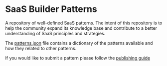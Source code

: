 # SaaS Builder Patterns
A repository of well-defined SaaS patterns. The intent of this repository is to help the community expand its knowledge base and contribute to a better understanding of SaaS principles and strategies.

The [patterns.json](patterns.json) file contains a dictionary of the patterns available and how they related to other patterns.

If you would like to submit a pattern please follow the [publishing guide](blob/main/PUBLISHING.md)
